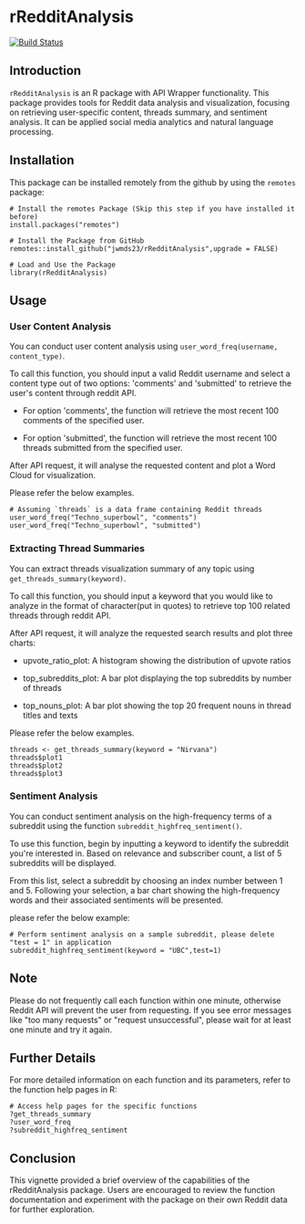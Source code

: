 # rRedditAnalysis
[![Build Status](https://app.travis-ci.com/jwmds23/rRedditAnalysis.svg?branch=main)](https://travis-ci.org/jwmds23/rRedditAnalysis)


## Introduction

`rRedditAnalysis` is an R package with API Wrapper functionality. This package provides tools for Reddit data analysis and visualization, focusing on retrieving user-specific content, threads summary, and sentiment analysis. It can be applied social media analytics and natural language processing.

## Installation

This package can be installed remotely from the github by using the `remotes` package:

```{r, eval=FALSE}
# Install the remotes Package (Skip this step if you have installed it before)
install.packages("remotes")
```

```{r, eval=FALSE}
# Install the Package from GitHub
remotes::install_github("jwmds23/rRedditAnalysis",upgrade = FALSE)
```

```{r}
# Load and Use the Package
library(rRedditAnalysis)
```

## Usage

### User Content Analysis

You can conduct user content analysis using `user_word_freq(username, content_type)`.

To call this function, you should input a valid Reddit username and select a content type out of two options: 'comments' and 'submitted' to retrieve the user's content through reddit API.

-   For option 'comments', the function will retrieve the most recent 100 comments of the specified user.

-   For option 'submitted', the function will retrieve the most recent 100 threads submitted from the specified user.

After API request, it will analyse the requested content and plot a Word Cloud for visualization.

Please refer the below examples.

```{r word-freq, warning=FALSE}
# Assuming `threads` is a data frame containing Reddit threads
user_word_freq("Techno_superbowl", "comments")
user_word_freq("Techno_superbowl", "submitted")
```

### Extracting Thread Summaries

You can extract threads visualization summary of any topic using `get_threads_summary(keyword)`.

To call this function, you should input a keyword that you would like to analyze in the format of character(put in quotes) to retrieve top 100 related threads through reddit API.

After API request, it will analyze the requested search results and plot three charts:

-   upvote_ratio_plot: A histogram showing the distribution of upvote ratios

-   top_subreddits_plot: A bar plot displaying the top subreddits by number of threads

-   top_nouns_plot: A bar plot showing the top 20 frequent nouns in thread titles and texts

Please refer the below examples.

```{r get-threads-summary, warning=FALSE}
threads <- get_threads_summary(keyword = "Nirvana")
threads$plot1
threads$plot2
threads$plot3
```

### Sentiment Analysis

You can conduct sentiment analysis on the high-frequency terms of a subreddit using the function `subreddit_highfreq_sentiment()`.

To use this function, begin by inputting a keyword to identify the subreddit you're interested in. Based on relevance and subscriber count, a list of 5 subreddits will be displayed.

From this list, select a subreddit by choosing an index number between 1 and 5. Following your selection, a bar chart showing the high-frequency words and their associated sentiments will be presented.

please refer the below example:

```{r sentiment-analysis, warning=FALSE}
# Perform sentiment analysis on a sample subreddit, please delete "test = 1" in application
subreddit_highfreq_sentiment(keyword = "UBC",test=1)

```

## Note

Please do not frequently call each function within one minute, otherwise Reddit API will prevent the user from requesting. If you see error messages like "too many requests" or "request unsuccessful", please wait for at least one minute and try it again.

## Further Details

For more detailed information on each function and its parameters, refer to the function help pages in R:

```{r get-help, eval=FALSE}
# Access help pages for the specific functions
?get_threads_summary
?user_word_freq
?subreddit_highfreq_sentiment
```

## Conclusion

This vignette provided a brief overview of the capabilities of the rRedditAnalysis package. Users are encouraged to review the function documentation and experiment with the package on their own Reddit data for further exploration.
